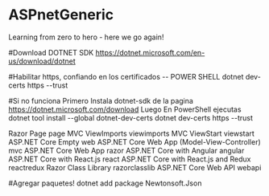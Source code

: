 # ASPnetGeneric
Learning from zero to hero - here we go again!

#Download DOTNET SDK
https://dotnet.microsoft.com/en-us/download/dotnet


#Habilitar https, confiando en los certificados -- POWER SHELL
dotnet dev-certs https --trust

#Si no funciona
Primero Instala dotnet-sdk de la pagina https://dotnet.microsoft.com/download
Luego
En PowerShell ejecutas
dotnet tool install --global dotnet-dev-certs
dotnet dev-certs https --trust

Razor Page 										page
MVC ViewImports 								viewimports
MVC ViewStart 									viewstart
ASP.NET Core Empty 								web
ASP.NET Core Web App (Model-View-Controller) 	mvc
ASP.NET Core Web App 							razor
ASP.NET Core with Angular 						angular
ASP.NET Core with React.js 						react
ASP.NET Core with React.js and Redux 			reactredux
Razor Class 									Library
razorclasslib
ASP.NET Core Web API 							webapi


#Agregar paquetes!
dotnet add package Newtonsoft.Json